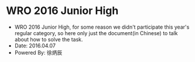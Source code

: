 # WRO 2016 Junior High

- WRO 2016 Junior High, for some reason we didn't participate this year's regular category,  so here only just the document(in Chinese) to talk about how to solve the task. 
- Date: 2016.04.07
- Powered By: 徐炳辰
